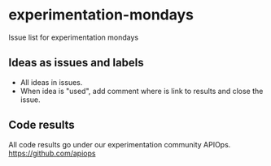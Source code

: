 # experimentation-mondays

Issue list for experimentation mondays


## Ideas as issues and labels

* All ideas in issues. 
* When idea is "used", add comment where is link to results and close the issue. 

## Code results

All code results go under our experimentation community APIOps. https://github.com/apiops
